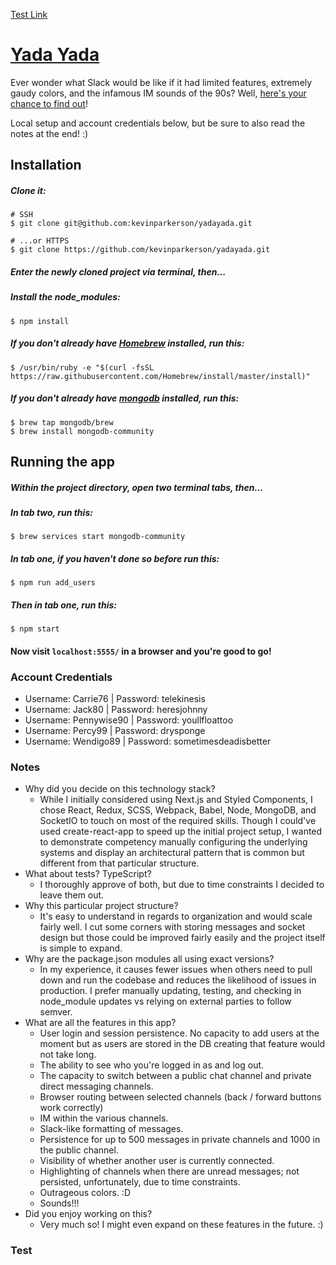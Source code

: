 [Test Link](###-Test)

# [Yada Yada](https://yada-yada.herokuapp.com/)

Ever wonder what Slack would be like if it had limited features, extremely gaudy colors, and the infamous IM sounds of
the 90s? Well, [here's your chance to find out](https://yada-yada.herokuapp.com/)!

Local setup and account credentials below, but be sure to also read the notes at the end! :)

## Installation

##### Clone it:
```
# SSH
$ git clone git@github.com:kevinparkerson/yadayada.git

# ...or HTTPS
$ git clone https://github.com/kevinparkerson/yadayada.git
```
##### Enter the newly cloned project via terminal, then...

##### Install the node_modules:
```
$ npm install
```

##### If you don't already have [Homebrew](https://brew.sh/) installed, run this:
```
$ /usr/bin/ruby -e "$(curl -fsSL https://raw.githubusercontent.com/Homebrew/install/master/install)"
```

##### If you don't already have [mongodb](https://github.com/mongodb/homebrew-brew) installed, run this:
```
$ brew tap mongodb/brew
$ brew install mongodb-community
```

## Running the app

##### Within the project directory, open two terminal tabs, then...

##### In tab two, run this:
```
$ brew services start mongodb-community
```

##### In tab one, if you haven't done so before run this:
```
$ npm run add_users
```

##### Then in tab one, run this:
```
$ npm start
```

#### Now visit `localhost:5555/` in a browser and you're good to go!

### Account Credentials
- Username: Carrie76 | Password: telekinesis
- Username: Jack80 | Password: heresjohnny
- Username: Pennywise90 | Password: youllfloattoo
- Username: Percy99 | Password: drysponge
- Username: Wendigo89 | Password: sometimesdeadisbetter

### Notes

- Why did you decide on this technology stack?
    - While I initially considered using Next.js and Styled Components, I chose React, Redux, SCSS, Webpack, Babel, 
    Node, MongoDB, and SocketIO to touch on most of the required skills. Though I could've used create-react-app to
    speed up the initial project setup, I wanted to demonstrate competency manually configuring the underlying systems 
    and display an architectural pattern that is common but different from that particular structure.
- What about tests? TypeScript?
    - I thoroughly approve of both, but due to time constraints I decided to leave them out.
- Why this particular project structure?
    - It's easy to understand in regards to organization and would scale fairly well. I cut some corners with storing 
    messages and socket design but those could be improved fairly easily and the project itself is simple to expand.
- Why are the package.json modules all using exact versions?
    - In my experience, it causes fewer issues when others need to pull down and run the codebase and reduces the 
    likelihood of issues in production. I prefer manually updating, testing, and checking in node_module updates vs 
    relying on external parties to follow semver.
- What are all the features in this app?
    - User login and session persistence. No capacity to add users at the moment but as users are stored in the DB
    creating that feature would not take long.
    - The ability to see who you're logged in as and log out.
    - The capacity to switch between a public chat channel and private direct messaging channels.
    - Browser routing between selected channels (back / forward buttons work correctly)
    - IM within the various channels.
    - Slack-like formatting of messages.
    - Persistence for up to 500 messages in private channels and 1000 in the public channel.
    - Visibility of whether another user is currently connected.
    - Highlighting of channels when there are unread messages; not persisted, unfortunately, due to time constraints.
    - Outrageous colors. :D
    - Sounds!!!
- Did you enjoy working on this?
    - Very much so! I might even expand on these features in the future. :)
    
    
    
### Test
